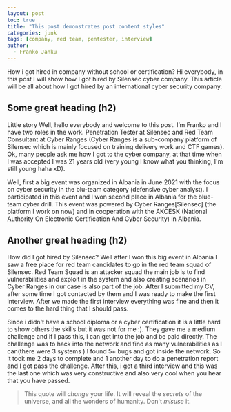 ```yaml
---
layout: post
toc: true
title: "This post demonstrates post content styles"
categories: junk
tags: [company, red team, pentester, interview]
author:
  - Franko Janku
---
```


How i got hired in company without school or certification?
Hi everybody, in this post I will show how I got hired by Silensec cyber company.
This article will be all about how I got hired by an international cyber security company.

## Some great heading (h2)

Little story
Well, hello everybody and welcome to this post. I’m Franko and I have two roles in the work. Penetration Tester at Silensec and Red Team Consultant at Cyber Ranges (Cyber Ranges is a sub-company platform of Silensec which is mainly focused on training delivery work and CTF games). Ok, many people ask me how I got to the cyber company, at that time when I was accepted I was 21 years old (very young I know what you thinking, I'm still young haha xD).

Well, first a big event was organized in Albania in June 2021 with the focus on cyber security in the blu-team category (defensive cyber analyst). I participated in this event and I won second place in Albania for the blue-team cyber drill. This event was powered by Cyber Ranges[Silensec] (the platform I work on now) and in cooperation with the AKCESK (National Authority On Electronic Certification And Cyber Security) in Albania.

## Another great heading (h2)

How did I got hired by Silensec?
Well after I won this big event in Albania I saw a free place for red team candidates to go in the red team squad of Silensec. Red Team Squad is an attacker squad the main job is to find vulnerabilities and exploit in the system and also creating scenarios in Cyber Ranges in our case is also part of the job. After I submitted my CV, after some time I got contacted by them and I was ready to make the first interview. After we made the first interview everything was fine and then it comes to the hard thing that I should pass.

Since i didn't have a school diploma or a cyber certification it is a little hard to show others the skills but it was not for me :). They gave me a medium challenge and if I pass this, i can get into the job and be paid directly. The challenge was to hack into the network and find as many vulnerabilities as I can(there were 3 systems ).I found 5+ bugs and got inside the network. So it took me 2 days to complete and 1 another day to do a penetration report and I got pass the challenge. After this, i got a third interview and this was the last one which was very constructive and also very cool when you hear that you have passed.


> This quote will *change* your life. It will reveal the <i>secrets</i> of the universe, and all the wonders of humanity. Don't <em>misuse</em> it.

